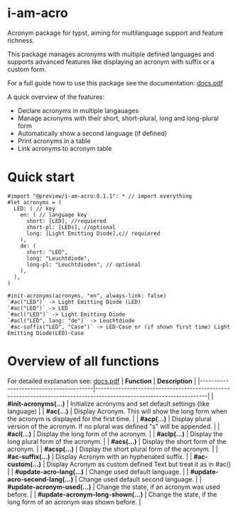 # i-am-acro
Acronym package for typst, aiming for multilanguage support and feature richness.

This package manages acronyms with multiple defined languages and supports advanced features like displaying an acronym with suffix or a custom form.

For a full guide how to use this package see the documentation: [docs.pdf](https://github.com/etwasmitbaum/i-am-acro/blob/main/docs.pdf)

A quick overview of the features:
- Declare acronyms in multiple langauages
- Manage acronyms with their short, short-plural, long and long-plural form
- Automatically show a second language (if defined)
- Print acronyms in a table
- Link acronyms to acronym table

# Quick start
```typ
#import "@preview/i-am-acro:0.1.1": * // import everything
#let acronyms = (
  LED: ( // key
    en: ( // language key
      short: [LED], //requiered
      short-pl: [LEDs], //optional
      long: [Light Emitting Diode],c// requiered
    ),
    de: (
      short: "LED",
      long: "Leuchtdiode",
      long-pl: "Leuchtdioden", // optional
    ),
  ),
)

#init-acronyms(acronyms, "en", always-link: false)
`#ac("LED")` -> Light Emitting Diode (LED)
`#ac("LED")` -> LED
`#acl("LED")` -> Light Emitting Diode
`#acl("LED", lang: "de")` -> Leuchtdiode
`#ac-suffix("LED", "Case")` -> LED-Case or (if shown first time) Light Emitting Diode(LED)-Case
```

# Overview of all functions
For detailed explanation see: [docs.pdf](https://github.com/etwasmitbaum/i-am-acro/blob/main/docs.pdf)
| **Function**                           | **Description**                                                                                                     |
|----------------------------------------|---------------------------------------------------------------------------------------------------------------------|
| **#init-acronyms(...)**                | Initialize acronyms and set default settings (like language) |
| **#ac(...)**                           | Display Acronym. This will show the long form when the acronym is displayed for the first time. |
| **#acp(...)**                          | Display plural version of the acronym. If no plural was defined "s" will be appended. |
| **#acl(...)**                          | Display the long form of the acronym. |
| **#aclp(...)**                         | Display the long plural form of the acronym. |
| **#acs(...)**                          | Display the short form of the acronym. |
| **#acsp(...)**                         | Display the short plural form of the acronym. |
| **#ac-suffix(...)**                    | Display Acronym with an hyphenated suffix. |
| **#ac-custom(...)**                    | Display Acronym as custom defined Text but treat it as in #ac() |
| **#update-acro-lang(...)**             | Change used default language. |
| **#update-acro-second-lang(...)**      | Change used default second language. |
| **#update-acronym-used(...)**          | Change the state, if an acronym was used before. |
| **#update-acronym-long-shown(...)**    | Change the state, if the long form of an acronym was shown before. |
